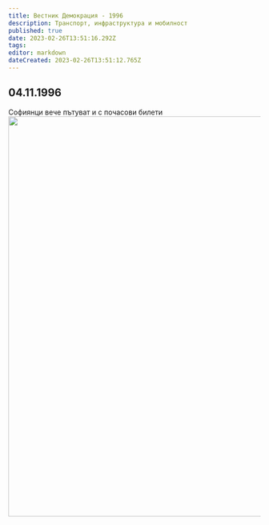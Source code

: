 ```yaml
---
title: Вестник Демокрация - 1996
description: Транспорт, инфраструктура и мобилност
published: true
date: 2023-02-26T13:51:16.292Z
tags: 
editor: markdown
dateCreated: 2023-02-26T13:51:12.765Z
---
```


## 04.11.1996
Софиянци вече пътуват и с почасови билети
<img src="https://lh5.googleusercontent.com/-Mfxr7ttM51bmwdEe4dd1CsN7YYK7s_tcFwYLfMn4orGRxGCkswKIssJ-0GFJeyZoog=w2400" width="800">